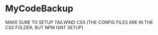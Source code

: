# MyCodeBackup

MAKE SURE TO SETUP TAILWIND CSS [THE CONFIG FILES ARE IN THE CSS FOLDER, BUT NPM ISNT SETUP]
